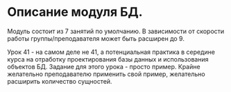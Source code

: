# Описание модуля БД.

Модуль состоит из 7 занятий по умолчанию. В зависимости от скорости работы группы/преподавателя может быть расширен до 9.

Урок 41 - на самом деле не 41, а потенциальная практика в середине курса на отработку проектирования базы данных и использования объектов БД.
Задание для этого урока - просто пример. Крайне желательно преподавателю применить свой пример, желательно расширить количество сущностей.